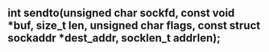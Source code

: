 ## int sendto(unsigned char sockfd, const void *buf, size_t len, unsigned char flags, const struct sockaddr *dest_addr, socklen_t addrlen);

